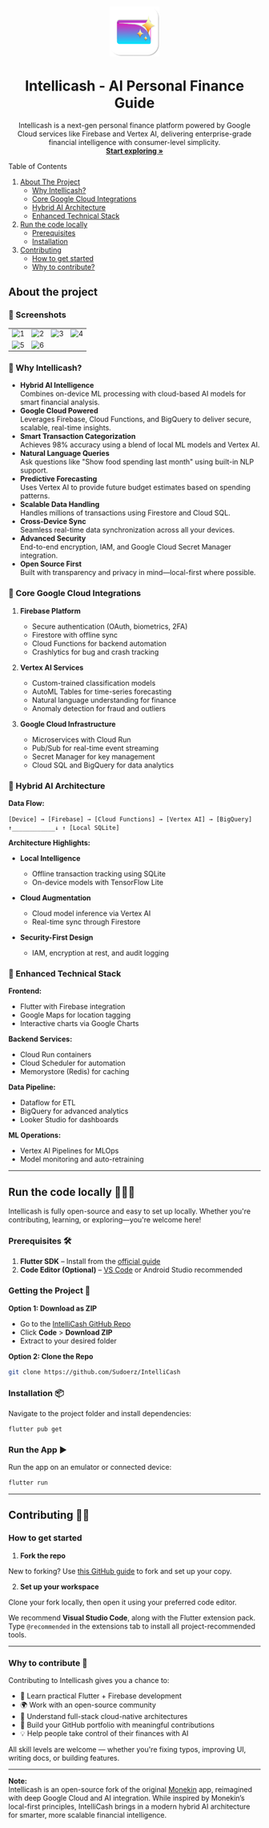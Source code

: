 <!-- PROJECT LOGO -->
<br />
<div align="center">
    <img src="assets/resources/appIcon.png"  alt="App Icon" width="100" height="100">

  <h1 align="center">Intellicash - AI Personal Finance Guide</h1>

  <p align="center">
    Intellicash is a next-gen personal finance platform powered by Google Cloud services like Firebase and Vertex AI, delivering enterprise-grade financial intelligence with consumer-level simplicity.
    <br />
    <a href="#about-the-project"><strong>Start exploring »</strong></a>
    <br />
  </p>
</div>

<!-- TABLE OF CONTENTS -->

  <summary>Table of Contents</summary>
  <ol>
    <li>
      <a href="#about-the-project">About The Project</a>
      <ul>
        <li><a href="#-why-intellicash">Why Intellicash?</a></li>
        <li><a href="#-core-google-cloud-integrations">Core Google Cloud Integrations</a></li>
        <li><a href="#-hybrid-ai-architecture">Hybrid AI Architecture</a></li>
        <li><a href="#-enhanced-technical-stack">Enhanced Technical Stack</a></li>
      </ul>
    </li>
    <li>
      <a href="#run-the-code-locally-">Run the code locally</a>
      <ul>
        <li><a href="#prerequisites-%EF%B8%8F">Prerequisites</a></li>
        <li><a href="#installation">Installation</a></li>
      </ul>
    </li>
    <li>
      <a href="#contributing-">Contributing</a>
      <ul>
        <li><a href="#how-to-get-started">How to get started</a></li>
        <li><a href="#why-to-contribute-">Why to contribute?</a></li>
      </ul>
    </li>
  </ol>

## About the project

### 📸 Screenshots

|                                                                                                                    |                                                                                                                    |                                                                                                                    |                                                                                                                    |
| :----------------------------------------------------------------------------------------------------------------: | :----------------------------------------------------------------------------------------------------------------: | :----------------------------------------------------------------------------------------------------------------: | :----------------------------------------------------------------------------------------------------------------: |
| ![1](https://github.com/enrique-lozano/Monekin/blob/main/app-marketplaces/screenshots/en/Mockups/Diapositiva1.PNG) | ![2](https://github.com/enrique-lozano/Monekin/blob/main/app-marketplaces/screenshots/en/Mockups/Diapositiva2.PNG) | ![3](https://github.com/enrique-lozano/Monekin/blob/main/app-marketplaces/screenshots/en/Mockups/Diapositiva3.PNG) | ![4](https://github.com/enrique-lozano/Monekin/blob/main/app-marketplaces/screenshots/en/Mockups/Diapositiva4.PNG) |
| ![5](https://github.com/enrique-lozano/Monekin/blob/main/app-marketplaces/screenshots/en/Mockups/Diapositiva5.PNG) | ![6](https://github.com/enrique-lozano/Monekin/blob/main/app-marketplaces/screenshots/en/Mockups/Diapositiva6.PNG) |

### 🌟 Why Intellicash? 

- **Hybrid AI Intelligence**  
  Combines on-device ML processing with cloud-based AI models for smart financial analysis.
- **Google Cloud Powered**  
  Leverages Firebase, Cloud Functions, and BigQuery to deliver secure, scalable, real-time insights.
- **Smart Transaction Categorization**  
  Achieves 98% accuracy using a blend of local ML models and Vertex AI.
- **Natural Language Queries**  
  Ask questions like "Show food spending last month" using built-in NLP support.
- **Predictive Forecasting**  
  Uses Vertex AI to provide future budget estimates based on spending patterns.
- **Scalable Data Handling**  
  Handles millions of transactions using Firestore and Cloud SQL.
- **Cross-Device Sync**  
  Seamless real-time data synchronization across all your devices.
- **Advanced Security**  
  End-to-end encryption, IAM, and Google Cloud Secret Manager integration.
- **Open Source First**  
  Built with transparency and privacy in mind—local-first where possible.

### 🚀 Core Google Cloud Integrations

1. **Firebase Platform**
   - Secure authentication (OAuth, biometrics, 2FA)
   - Firestore with offline sync
   - Cloud Functions for backend automation
   - Crashlytics for bug and crash tracking

2. **Vertex AI Services**
   - Custom-trained classification models
   - AutoML Tables for time-series forecasting
   - Natural language understanding for finance
   - Anomaly detection for fraud and outliers

3. **Google Cloud Infrastructure**
   - Microservices with Cloud Run
   - Pub/Sub for real-time event streaming
   - Secret Manager for key management
   - Cloud SQL and BigQuery for data analytics

### 🔄 Hybrid AI Architecture

**Data Flow:**

`[Device] → [Firebase] → [Cloud Functions] → [Vertex AI] → [BigQuery] ↑____________↓ ↑ [Local SQLite]`

**Architecture Highlights:**

- **Local Intelligence**
  - Offline transaction tracking using SQLite
  - On-device models with TensorFlow Lite

- **Cloud Augmentation**
  - Cloud model inference via Vertex AI
  - Real-time sync through Firestore

- **Security-First Design**
  - IAM, encryption at rest, and audit logging

### 🔧 Enhanced Technical Stack

**Frontend:**
- Flutter with Firebase integration
- Google Maps for location tagging
- Interactive charts via Google Charts

**Backend Services:**
- Cloud Run containers
- Cloud Scheduler for automation
- Memorystore (Redis) for caching

**Data Pipeline:**
- Dataflow for ETL
- BigQuery for advanced analytics
- Looker Studio for dashboards

**ML Operations:**
- Vertex AI Pipelines for MLOps
- Model monitoring and auto-retraining

---

## Run the code locally 🚀🧑‍💻

Intellicash is fully open-source and easy to set up locally. Whether you're contributing, learning, or exploring—you're welcome here!

### Prerequisites 🛠️

1. **Flutter SDK** – Install from the [official guide](https://docs.flutter.dev/get-started/install)
2. **Code Editor (Optional)** – [VS Code](https://code.visualstudio.com/) or Android Studio recommended

### Getting the Project 📂

**Option 1: Download as ZIP**
- Go to the [IntelliCash GitHub Repo](https://github.com/Sudoerz/IntelliCash)
- Click **Code** > **Download ZIP**
- Extract to your desired folder

**Option 2: Clone the Repo**
```bash
git clone https://github.com/Sudoerz/IntelliCash
```

### Installation 📦

Navigate to the project folder and install dependencies:

```bash
flutter pub get
```

### Run the App ▶️

Run the app on an emulator or connected device:

```bash
flutter run
```

---

## Contributing 🙋🏻

### How to get started

1. **Fork the repo**

New to forking? Use [this GitHub guide](https://docs.github.com/en/get-started/quickstart/fork-a-repo) to fork and set up your copy.

2. **Set up your workspace**

Clone your fork locally, then open it using your preferred code editor.

We recommend **Visual Studio Code**, along with the Flutter extension pack. Type `@recommended` in the extensions tab to install all project-recommended tools.

---

### Why to contribute 🙌

Contributing to Intellicash gives you a chance to:

- 🚀 Learn practical Flutter + Firebase development
- 🌍 Work with an open-source community
- 🔧 Understand full-stack cloud-native architectures
- 💼 Build your GitHub portfolio with meaningful contributions
- 💡 Help people take control of their finances with AI

All skill levels are welcome — whether you're fixing typos, improving UI, writing docs, or building features.

---

**Note:**  
Intellicash is an open-source fork of the original [Monekin](https://github.com/enrique-lozano/Monekin) app, reimagined with deep Google Cloud and AI integration. While inspired by Monekin’s local-first principles, IntelliCash brings in a modern hybrid AI architecture for smarter, more scalable financial intelligence.
